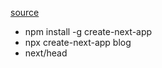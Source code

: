 [source](https://jspang.com/detailed?id=52#toc321)
- npm install -g create-next-app
- npx create-next-app blog
- next/head